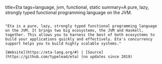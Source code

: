 title=Eta
tags=language, jvm, functional, static
summary=A pure, lazy, strongly typed functional programming language on the JVM.
~~~~~~

"Eta is a pure, lazy, strongly typed functional programming language on the JVM. It brings two big ecosystems, the JVM and Haskell, together. This allows you to harness the best of both ecosystems to build your applications quickly and effectively. Eta's concurrency support helps you to build highly scalable systems."

[Website](https://eta-lang.org/#) | [Source](https://github.com/typelead/eta) (no updates since 2019)

